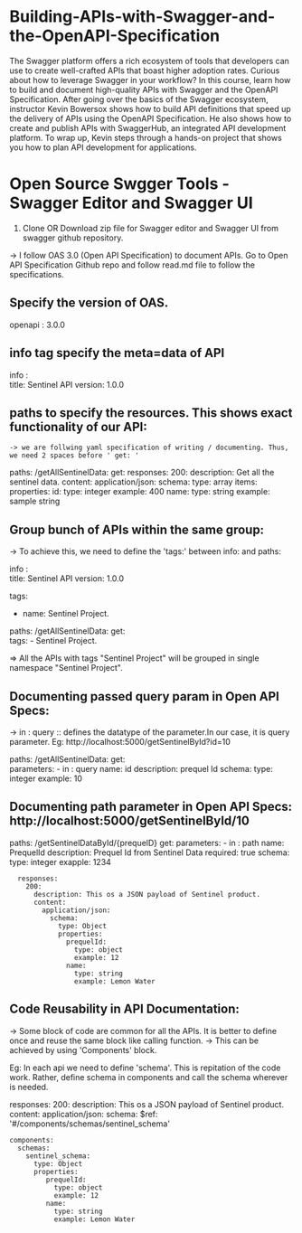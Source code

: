 # Building-APIs-with-Swagger-and-the-OpenAPI-Specification
The Swagger platform offers a rich ecosystem of tools that developers can use to create well-crafted APIs that boast higher adoption rates. Curious about how to leverage Swagger in your workflow? In this course, learn how to build and document high-quality APIs with Swagger and the OpenAPI Specification. After going over the basics of the Swagger ecosystem, instructor Kevin Bowersox shows how to build API definitions that speed up the delivery of APIs using the OpenAPI Specification. He also shows how to create and publish APIs with SwaggerHub, an integrated API development platform. To wrap up, Kevin steps through a hands-on project that shows you how to plan API development for applications.

# Open Source Swgger Tools - Swagger Editor and Swagger UI
1. Clone OR Download zip file for Swagger editor and Swagger UI from swagger github repository. 

-> I follow OAS 3.0 (Open API Specification) to document APIs. Go to Open API Specification Github repo and follow read.md file to follow the specifications.

## Specify the version of OAS.
openapi : 3.0.0    

## info tag specify the meta=data of API
info :        
  title: Sentinel API
  version: 1.0.0
  
## paths to specify the resources. This shows exact functionality of our API: 
    -> we are follwing yaml specification of writing / documenting. Thus, we need 2 spaces before ' get: '

paths:
  /getAllSentinelData:
    get: 
      responses:
        200: 
         description: Get all the sentinel data. 
         content:
           application/json: 
              schema: 
                type: array
                items: 
                  properties: 
                    id:
                      type: integer
                      example: 400
                    name:
                      type: string
                      example: sample string

## Group bunch of APIs within the same group: 

-> To achieve this, we need to define the 'tags:' between info: and paths: 

info :        
  title: Sentinel API
  version: 1.0.0

tags:
  - name: Sentinel Project.
  
paths:
  /getAllSentinelData:
    get:   
      tags: 
        - Sentinel Project.
  
=> All the APIs with tags "Sentinel Project" will be grouped in single namespace "Sentinel Project".

## Documenting passed query param in Open API Specs: 

-> in : query :: defines the datatype of the parameter.In our case, it is query parameter. Eg: http://localhost:5000/getSentinelById?id=10

paths:
  /getAllSentinelData:
    get:   
      parameters:
        -  in : query
           name: id
           description: prequel Id
           schema: 
              type: integer
              example: 10
              
## Documenting path parameter in Open API Specs:  http://localhost:5000/getSentinelById/10


paths:
  /getSentinelDataById/{prequelD}
    get:
      parameters:
        - in : path
          name: PrequelId
          description: Prequel Id from Sentinel Data
          required: true
          schema:
            type: integer
            exapple: 1234
            
      responses:
        200: 
          description: This os a JSON payload of Sentinel product. 
          content:
            application/json:
              schema: 
                type: Object
                properties:
                  prequelId:
                    type: object
                    example: 12
                  name: 
                    type: string
                    example: Lemon Water
                    
## Code Reusability in API Documentation: 

-> Some block of code are common for all the APIs. It is better to define once and reuse the same block like calling function. 
-> This can be achieved by using 'Components' block. 

Eg: In each api we need to define 'schema'. This is repitation of the code work. Rather, define schema in components and call the schema wherever is needed. 

  responses:
        200: 
          description: This os a JSON payload of Sentinel product. 
          content:
            application/json:
              schema: 
                $ref: '#/components/schemas/sentinel_schema'
                
                
    components:
      schemas:
        sentinel_schema:
          type: Object
          properties:
             prequelId:
               type: object
               example: 12
             name: 
               type: string
               example: Lemon Water
            
